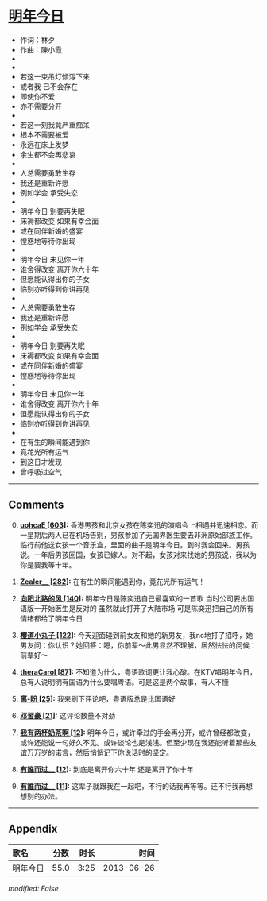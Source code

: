 # [明年今日](https://music.163.com/song?id=26608789)

* 作词：林夕
* 作曲：陳小霞
*
*
* 若这一束吊灯倾泻下来
* 或者我 已不会存在
* 即使你不爱
* 亦不需要分开
* 
* 若这一刻我竟严重痴呆
* 根本不需要被爱
* 永远在床上发梦
* 余生都不会再悲哀
* 
* 人总需要勇敢生存
* 我还是重新许愿
* 例如学会 承受失恋
* 
* 明年今日 别要再失眠
* 床褥都改变 如果有幸会面
* 或在同伴新婚的盛宴
* 惶惑地等待你出现
* 
* 明年今日 未见你一年
* 谁舍得改变 离开你六十年
* 但愿能认得出你的子女
* 临别亦听得到你讲再见
* 
* 人总需要勇敢生存
* 我还是重新许愿
* 例如学会 承受失恋
* 
* 明年今日 别要再失眠
* 床褥都改变 如果有幸会面
* 或在同伴新婚的盛宴
* 惶惑地等待你出现
* 
* 明年今日 未见你一年
* 谁舍得改变 离开你六十年
* 但愿能认得出你的子女
* 临别亦听得到你讲再见
* 
* 在有生的瞬间能遇到你
* 竟花光所有运气
* 到这日才发现
* 曾呼吸过空气


---

## Comments
0. **[uohcaE \[603\]](https://music.163.com/#/user/home?id=15955141):** 香港男孩和北京女孩在陈奕迅的演唱会上相遇并迅速相恋。而一星期后两人已在机场告别，男孩参加了无国界医生要去非洲原始部族工作。临行前他送女孩一个音乐盒，里面的曲子是明年今日。到时我会回来。男孩说。一年后男孩回国，女孩已嫁人。对不起，女孩对来找她的男孩说，我以为你是要我等十年。

1. **[Zealer__ \[282\]](https://music.163.com/#/user/home?id=10556526):** 在有生的瞬间能遇到你，竟花光所有运气！

2. **[向阳北路的风 \[140\]](https://music.163.com/#/user/home?id=7694480):** 明年今日是陈奕迅自己最喜欢的一首歌 当时公司要出国语版一开始医生是反对的 虽然就此打开了大陆市场 可是陈奕迅把自己的所有情绪都给了明年今日  

3. **[樱道小丸子 \[122\]](https://music.163.com/#/user/home?id=9604713):** 今天迎面碰到前女友和她的新男友，我nc地打了招呼，她男友问：你认识？她回答：嗯，你前辈～此男显然不理解，居然怯怯的问候：前辈好～

4. **[theraCarol \[87\]](https://music.163.com/#/user/home?id=135953269):** 不知道为什么，粤语歌词更让我心酸。在KTV唱明年今日，总有人说明明有国语为什么要唱粤语。可是这是两个故事，有人不懂

5. **[离-盼 \[25\]](https://music.163.com/#/user/home?id=329748849):** 我来刷下评论吧，粤语版总是比国语好

6. **[邓習豪 \[21\]](https://music.163.com/#/user/home?id=129345153):** 这评论数量不对劲

7. **[我有两杯奶茶啊 \[12\]](https://music.163.com/#/user/home?id=512507132):** 明年今日，或许牵过的手会再分开，或许曾经都改变，或许还能说一句好久不见。或许谈论也是浅浅。但至少现在我还能听着那些友谊万万岁的诺言，然后悄悄记下你说话时的坚定。

8. **[有誰而过__ \[12\]](https://music.163.com/#/user/home?id=310539355):** 到底是离开你六十年  还是离开了你十年

9. **[有誰而过__ \[11\]](https://music.163.com/#/user/home?id=310539355):** 这辈子就跟我在一起吧，不行的话我再等等。还不行我再想想别的办法。



---

## Appendix

|歌名|分数|时长|时间|
|:---|:---:|---:|---:|
|明年今日|55.0|3:25|2013-06-26

*modified: False*